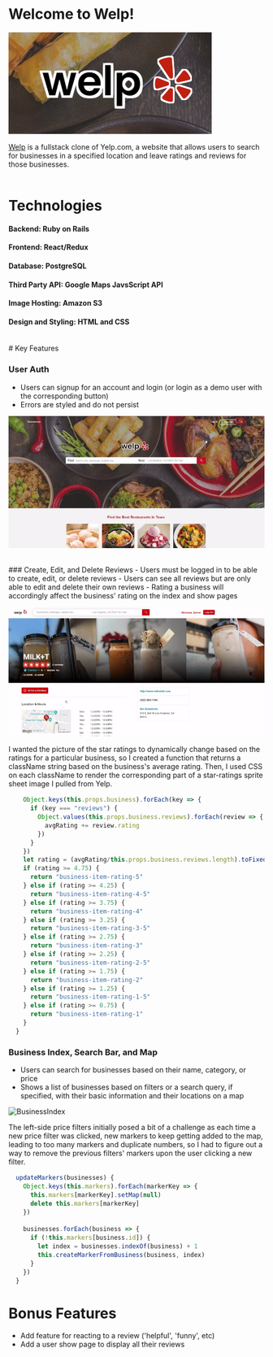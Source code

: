 # Welcome to Welp!

![Logo](app/assets/images/readmelogo.png)

[Welp](https://welp0.herokuapp.com/#/) is a fullstack clone of Yelp.com, a website that allows users to search for businesses in a specified location and leave ratings and reviews for those businesses.  
<br>

# Technologies
#### Backend: Ruby on Rails
#### Frontend: React/Redux
#### Database: PostgreSQL
#### Third Party API: Google Maps JavsScript API
#### Image Hosting: Amazon S3
#### Design and Styling: HTML and CSS  

<br>
# Key Features

### User Auth
- Users can signup for an account and login (or login as a demo user with the corresponding button)
- Errors are styled and do not persist

![UserAuth](app/assets/images/userauth_gif.gif)  

<br>
### Create, Edit, and Delete Reviews
- Users must be logged in to be able to create, edit, or delete reviews
- Users can see all reviews but are only able to edit and delete their own reviews
- Rating a business will accordingly affect the business' rating on the index and show pages

![Reviews](app/assets/images/crud_gif.gif)

I wanted the picture of the star ratings to dynamically change based on the ratings for a particular business, so I created a function that returns a className string based on the business's average rating.  Then, I used CSS on each className to render the corresponding part of a star-ratings sprite sheet image I pulled from Yelp.
```js
    Object.keys(this.props.business).forEach(key => {
      if (key === "reviews") {
        Object.values(this.props.business.reviews).forEach(review => {
          avgRating += review.rating
        })
      }
    })
    let rating = (avgRating/this.props.business.reviews.length).toFixed(2)
    if (rating >= 4.75) {
      return "business-item-rating-5"
    } else if (rating >= 4.25) {
      return "business-item-rating-4-5"
    } else if (rating >= 3.75) {
      return "business-item-rating-4"
    } else if (rating >= 3.25) {
      return "business-item-rating-3-5"
    } else if (rating >= 2.75) {
      return "business-item-rating-3"
    } else if (rating >= 2.25) {
      return "business-item-rating-2-5"
    } else if (rating >= 1.75) {
      return "business-item-rating-2"
    } else if (rating >= 1.25) {
      return "business-item-rating-1-5"
    } else if (rating >= 0.75) {
      return "business-item-rating-1"
    } 
  }
 ```  


### Business Index, Search Bar, and Map
- Users can search for businesses based on their name, category, or price
- Shows a list of businesses based on filters or a search query, if specified, with their basic information and their locations on a map

![BusinessIndex](app/assets/images/busindex_gif.gif)

The left-side price filters initially posed a bit of a challenge as each time a new price filter was clicked, new markers to keep getting added to the map, leading to too many  markers and duplicate numbers, so I had to figure out a way to remove the previous filters' markers upon the user clicking a new filter.
```js
  updateMarkers(businesses) {
    Object.keys(this.markers).forEach(markerKey => {
      this.markers[markerKey].setMap(null)
      delete this.markers[markerKey]
    })
    
    businesses.forEach(business => {
      if (!this.markers[business.id]) {
        let index = businesses.indexOf(business) + 1
        this.createMarkerFromBusiness(business, index)
      }
    })
  }
 ```  


# Bonus Features
- Add feature for reacting to a review ('helpful', 'funny', etc)
- Add a user show page to display all their reviews
